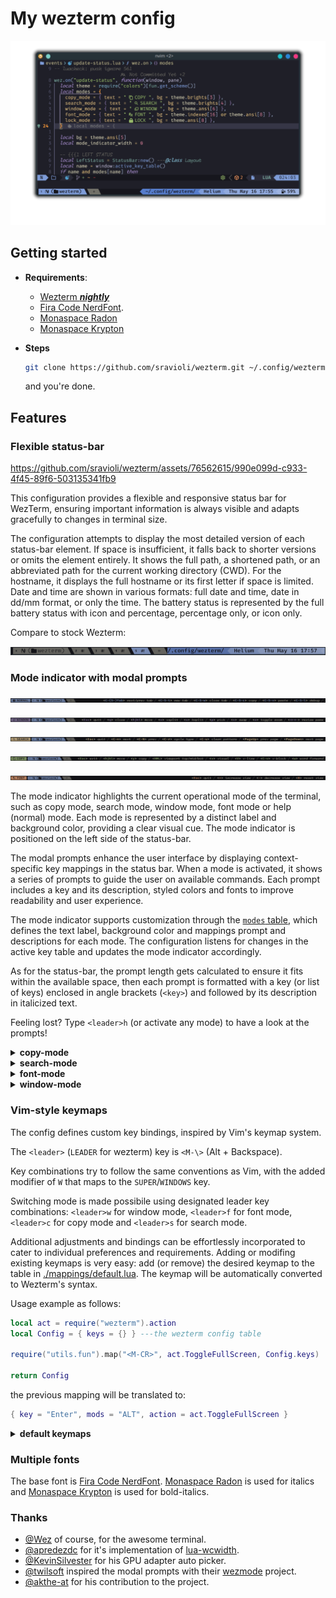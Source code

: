 # My wezterm config

![configuration showcase](./.github/assets/config-showcase.png)

## Getting started

- **Requirements**:
  - [Wezterm _**nightly**_](https://wezfurlong.org/wezterm/installation.html)
  - [Fira Code NerdFont](https://www.nerdfonts.com).
  - [Monaspace Radon](https://github.com/githubnext/monaspace/releases/latest)
  - [Monaspace Krypton](https://github.com/githubnext/monaspace/releases/latest)

- **Steps**

  ~~~sh
  git clone https://github.com/sravioli/wezterm.git ~/.config/wezterm
  ~~~

  and you're done.

## Features

### Flexible status-bar

<https://github.com/sravioli/wezterm/assets/76562615/990e099d-c933-4f45-89f6-503135341fb9>

This configuration provides a flexible and responsive status bar for WezTerm,
ensuring important information is always visible and adapts gracefully to changes
in terminal size.

The configuration attempts to display the most detailed version of each
status-bar element.  If space is insufficient, it falls back to shorter versions
or omits the element entirely.  It shows the full path, a shortened path, or an
abbreviated path for the current working directory (CWD). For the hostname, it
displays the full hostname or its first letter if space is limited. Date and time
are shown in various formats: full date and time, date in dd/mm format, or
only the time. The battery status is represented by the full battery status with
icon and percentage, percentage only, or icon only.

Compare to stock Wezterm:

![stock wezterm status-bar](./.github/assets/stock-wezterm-status-bar.png)

### Mode indicator with modal prompts

![showcase help mode prompts](./.github/assets/prompts-help-showcase.png)

![showcase window mode prompts](./.github/assets/prompts-window-showcase.png)

![showcase search mode prompts](./.github/assets/prompts-search-showcase.png)

![showcase copy mode prompts](./.github/assets/prompts-copy-showcase.png)

![showcase font mode prompts](./.github/assets/prompts-font-showcase.png)

The mode indicator highlights the current operational mode of the terminal, such
as copy mode, search mode, window mode, font mode or help (normal) mode.  Each
mode is represented by a distinct label and background color, providing a clear
visual cue.  The mode indicator is positioned on the left side of the status-bar.

The modal prompts enhance the user interface by displaying context-specific key
mappings in the status bar.  When a mode is activated, it shows a series of
prompts to guide the user on available commands. Each prompt includes a key and
its description, styled colors and fonts to improve readability and user
experience.

The mode indicator supports customization through the [`modes`
table](./utils/modes_list.lua), which defines the text label, background color
and mappings prompt and descriptions for each mode.  The configuration listens
for changes in the active key table and updates the mode indicator accordingly.

As for the status-bar, the prompt length gets calculated to ensure it fits within
the available space, then each prompt is formatted with a key (or list of keys)
enclosed in angle brackets (`<key>`) and followed by its description in
italicized text.

Feeling lost?  Type `<leader>h` (or activate any mode) to have a look at the
prompts!

<!--{{{1 MODES KEYMAPS -->

<!-- {{{2 COPY MODE-->
<details>
  <summary><strong>copy-mode</strong></summary>

  | Key       | Action                                   |
  | --------- | ---------------------------------------- |
  | `<ESC>`   | Exit copy mode                           |
  | `<Tab>`   | Jump word forward                        |
  | `<S-Tab>` | Jump word backward                       |
  | `<CR>`    | Jump to start of next line               |
  | `<Space>` | Set selection mode to cell               |
  | `0`       | Jump to start of line                    |
  | `$`       | Jump to end of line content              |
  | `^`       | Jump to start of line content            |
  | `,`       | Jump again backward                      |
  | `;`       | Jump again                               |
  | `F`       | Jump backward (prev char off)            |
  | `f`       | Jump forward (prev char off)             |
  | `T`       | Jump backward (prev char on)             |
  | `t`       | Jump forward (prev char on)              |
  | `G`       | Jump to scrollback bottom                |
  | `g`       | Jump to scrollback top                   |
  | `h`       | Move left                                |
  | `j`       | Move down                                |
  | `k`       | Move up                                  |
  | `l`       | Move right                               |
  | `H`       | Jump to viewport top                     |
  | `L`       | Jump to viewport bottom                  |
  | `M`       | Jump to viewport middle                  |
  | `V`       | Set selection mode to line               |
  | `v`       | Set selection mode to cell               |
  | `<C-v>`   | Set selection mode to block              |
  | `O`       | Jump to selection other end (horizontal) |
  | `o`       | Jump to selection other end              |
  | `b`       | Jump backward word                       |
  | `e`       | Jump forward word end                    |
  | `w`       | Jump forward word                        |
  | `<C-d>`   | Move by page down                        |
  | `<C-u>`   | Move by page up                          |
  | `y`       | Copy selection and exit                  |

</details>
<!-- }}}  -->

<!-- {{{2 SEARCH MODE -->
<details>
  <summary><strong>search-mode</strong></summary>

  | Key                   | Action                   |
  | --------------------- | ------------------------ |
  | `<ESC>`               | Exit search mode         |
  | `<CR>`                | Jump to prior match      |
  | `<C-n>`/`<DownArrow>` | Jump to next match       |
  | `<C-N>`/`<UpArrow>`   | Jump to prior match      |
  | `<C-r>`               | Cycle match type         |
  | `<C-u>`               | Clear search pattern     |
  | `<PageUp>`            | Jump to prior match page |
  | `<PageDown>`          | Jump to next match page  |

</details>
<!-- }}} -->

<!-- FONT MODE {{{2 -->
<details>
  <summary><strong>font-mode</strong></summary>

  | Key           | Action             |
  | ------------- | ------------------ |
  | `<ESC>`       | Exit font mode     |
  | `+`           | Increase font size |
  | `-`           | Decrease font size |
  | `0`           | Reset font size    |

</details>
<!-- }}} -->

<!-- WINDOW MODE {{{2 -->
<details>
  <summary><strong>window-mode</strong></summary>

  | Key               | Action                        |
  | ----------------- | ----------------------------- |
  | `<ESC>`           | Exit window mode              |
  | `p`               | Pick pane                     |
  | `x`               | Swap with active pane         |
  | `q`               | Close current pane            |
  | `o`               | Toggle pane zoom state        |
  | `v`               | Split horizontal              |
  | `s`               | Split vertical                |
  | `h`/`<LeftArrow>` | Activate pane to the left     |
  | `j`/`<DownArrow>` | Activate pane below           |
  | `k`/`<UpArrow>`   | Activate pane above           |
  | `l`/`<RightArrow>`| Activate pane to the right    |
  | `<`               | Adjust pane size to the left  |
  | `>`               | Adjust pane size to the right |
  | `+`               | Adjust pane size upwards      |
  | `-`               | Adjust pane size downwards    |

</details>
<!-- }}} -->
<!--}}}-->

### Vim-style keymaps

The config defines custom key bindings, inspired by Vim's keymap system.

The `<leader>` (`LEADER` for wezterm) key is `<M-\>` (Alt + Backspace).

Key combinations try to follow the same conventions as Vim, with the added modifier
of `W` that maps to the `SUPER`/`WINDOWS` key.

Switching mode is made possibile using designated leader key combinations:
`<leader>w` for window mode, `<leader>f` for font mode, `<leader>c` for copy mode
and `<leader>s` for search mode.

Additional adjustments and bindings can be effortlessly incorporated to cater to
individual preferences and requirements.  Adding or modifing existing keymaps is
very easy: add (or remove) the desired keymap to the table in
[./mappings/default.lua](./mappings/default.lua). The keymap will be
automatically converted to Wezterm's syntax.

Usage example as follows:

~~~lua
local act = require("wezterm").action
local Config = { keys = {} } ---the wezterm config table

require("utils.fun").map("<M-CR>", act.ToggleFullScreen, Config.keys)

return Config
~~~

the previous mapping will be translated to:

~~~lua
{ key = "Enter", mods = "ALT", action = act.ToggleFullScreen }
~~~

<!--{{{1 DEFAULT KEYMAPS-->
<details>
  <summary><strong>default keymaps</strong></summary>

  | Key Combination | Action                                    |
  | --------------- |------------------------------------------ |
  | `<C-Tab>`       | Next Tab                                  |
  | `<C-S-Tab>`     | Previous Tab                              |
  | `<M-CR>`        | Toggle Fullscreen                         |
  | `<C-S-c>`       | Copy to Clipboard                         |
  | `<C-S-v>`       | Paste from Clipboard                      |
  | `<C-S-f>`       | Search Current Selection or Empty String  |
  | `<C-S-k>`       | Clear Scrollback Buffer                   |
  | `<C-S-l>`       | Show Debug Overlay                        |
  | `<C-S-n>`       | Spawn New Window                          |
  | `<C-S-p>`       | Activate Command Palette                  |
  | `<C-S-r>`       | Reload Configuration                      |
  | `<C-S-t>`       | Spawn Tab in Current Pane Domain          |
  | `<C-S-u>`       | Character Select (Copy to Clipboard)      |
  | `<C-S-w>`       | Close Current Tab (with confirmation)     |
  | `<C-S-z>`       | Toggle Pane Zoom State                    |
  | `<PageUp>`      | Scroll Up by Page                         |
  | `<PageDown>`    | Scroll Down by Page                       |
  | `<C-S-Insert>`  | Paste from Primary Selection              |
  | `<C-Insert>`    | Copy to Primary Selection                 |
  | `<C-S-Space>`   | Quick Select                              |
  | `<C-S-">`       | Split Horizontal (Current Pane Domain)    |
  | `<C-S-%>`       | Split Vertical (Current Pane Domain)      |
  | `<C-M-h>`       | Activate Pane Direction (Left)            |
  | `<C-M-j>`       | Activate Pane Direction (Down)            |
  | `<C-M-k>`       | Activate Pane Direction (Up)              |
  | `<C-M-l>`       | Activate Pane Direction (Right)           |
  | `<leader>w`     | Activate Window Mode                      |
  | `<leader>f`     | Activate Font Mode                        |
  | `<leader>c`     | Activate Copy Mode                        |
  | `<leader>h`     | Activate Help Mode                        |
  | `<leader>s`     | Search Current Selection or Empty String  |
  | `<S-F1>`        | Activate Tab 1                            |
  | `<S-F2>`        | Activate Tab 2                            |
  | `<S-F3>`        | Activate Tab 3                            |
  | `<S-F4>`        | Activate Tab 4                            |
  | `<S-F5>`        | Activate Tab 5                            |
  | `<S-F6>`        | Activate Tab 6                            |
  | `<S-F7>`        | Activate Tab 7                            |
  | `<S-F8>`        | Activate Tab 8                            |
  | `<S-F9>`        | Activate Tab 9                            |
  | `<S-F10>`       | Activate Tab 10                           |

</details>
<!--}}}-->

### Multiple fonts

The base font is [Fira Code
NerdFont](https://www.nerdfonts.com).
[Monaspace Radon](https://github.com/githubnext/monaspace/releases/latest) is
used for italics and [Monaspace
Krypton](https://github.com/githubnext/monaspace/releases/latest) is used for
bold-italics.

### Thanks

- [@Wez](https://www.github.com/wez) of course, for the awesome terminal.
- [@apredezdc](https://github.com/aperezdc/) for it's implementation of
  [lua-wcwidth](https://github.com/aperezdc/lua-wcwidth).
- [@KevinSilvester](https://github.com/KevinSilvester) for his GPU adapter auto picker.
- [@twilsoft](https://github.com/twilsoft) inspired the modal prompts with their
  [wezmode](https://github.com/twilsoft/wezmode) project.
- [@akthe-at](https://github.com/akthe-at) for his contribution to the project.

<!-- vim: set fdm=marker fdl=1 -->
